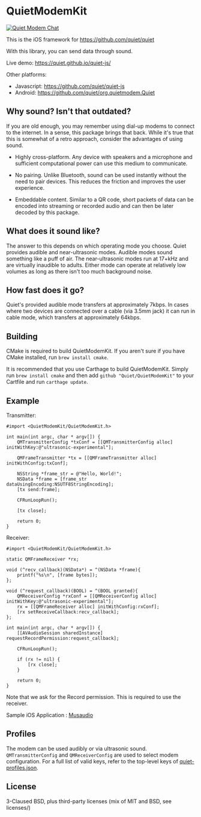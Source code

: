 QuietModemKit
==============

[![Quiet Modem Chat](https://discordapp.com/api/guilds/290985648054206464/embed.png?style=shield)](https://discordapp.com/invite/eRw5UjF)

This is the iOS framework for https://github.com/quiet/quiet

With this library, you can send data through sound.

Live demo: https://quiet.github.io/quiet-js/

Other platforms:
* Javascript: https://github.com/quiet/quiet-js
* Android: https://github.com/quiet/org.quietmodem.Quiet

Why sound? Isn't that outdated?
---------------
If you are old enough, you may remember using dial-up modems to connect to the internet. In a sense, this package brings that back. While it's true that this is somewhat of a retro approach, consider the advantages of using sound.

* Highly cross-platform. Any device with speakers and a microphone and sufficient computational power can use this medium to communicate.

* No pairing. Unlike Bluetooth, sound can be used instantly without the need to pair devices. This reduces the friction and improves the user experience.

* Embeddable content. Similar to a QR code, short packets of data can be encoded into streaming or recorded audio and can then be later decoded by this package.

What does it sound like?
---------------
The answer to this depends on which operating mode you choose. Quiet provides audible and near-ultrasonic modes. Audible modes sound something like a puff of air. The near-ultrasonic modes run at 17+kHz and are virtually inaudible to adults. Either mode can operate at relatively low volumes as long as there isn't too much background noise.

How fast does it go?
---------------
Quiet's provided audible mode transfers at approximately 7kbps. In cases where two devices are connected over a cable (via 3.5mm jack) it can run in cable mode, which transfers at approximately 64kbps.

Building
--------------
CMake is required to build QuietModemKit. If you aren't sure if you have CMake installed, run `brew install cmake`.

It is recommended that you use Carthage to build QuietModemKit. Simply run `brew install cmake` and then add `github "Quiet/QuietModemKit"` to your Cartfile and run `carthage update`.

Example
--------------
Transmitter:
```objc
#import <QuietModemKit/QuietModemKit.h>

int main(int argc, char * argv[]) {
    QMTransmitterConfig *txConf = [[QMTransmitterConfig alloc] initWithKey:@"ultrasonic-experimental"];

    QMFrameTransmitter *tx = [[QMFrameTransmitter alloc] initWithConfig:txConf];

    NSString *frame_str = @"Hello, World!";
    NSData *frame = [frame_str dataUsingEncoding:NSUTF8StringEncoding];
    [tx send:frame];

    CFRunLoopRun();

    [tx close];

    return 0;
}

```

Receiver:
```objc
#import <QuietModemKit/QuietModemKit.h>

static QMFrameReceiver *rx;

void (^recv_callback)(NSData*) = ^(NSData *frame){
    printf("%s\n", [frame bytes]);
};

void (^request_callback)(BOOL) = ^(BOOL granted){
    QMReceiverConfig *rxConf = [[QMReceiverConfig alloc] initWithKey:@"ultrasonic-experimental"];
    rx = [[QMFrameReceiver alloc] initWithConfig:rxConf];
    [rx setReceiveCallback:recv_callback];
};

int main(int argc, char * argv[]) {
    [[AVAudioSession sharedInstance] requestRecordPermission:request_callback];

    CFRunLoopRun();

    if (rx != nil) {
        [rx close];
    }

    return 0;
}
```

Note that we ask for the Record permission. This is required to use the receiver.

Sample iOS Application : [Musaudio](https://github.com/navanchauhan/Musaudio)

Profiles
--------------
The modem can be used audibly or via ultrasonic sound. `QMTransmitterConfig` and `QMReceiverConfig` are used to select modem configuration. For a full list of valid keys, refer to the top-level keys of [quiet-profiles.json](https://github.com/quiet/QuietModemKit/blob/master/quiet-profiles.json).

License
--------------
3-Claused BSD, plus third-party licenses (mix of MIT and BSD, see licenses/)
